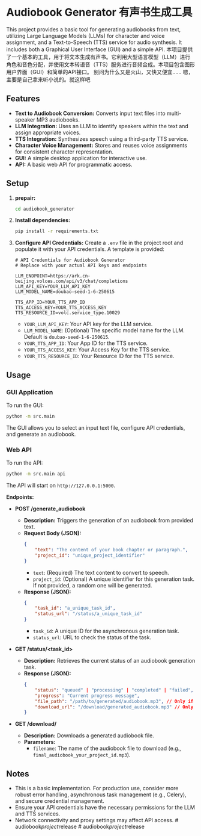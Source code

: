 # Audiobook Generator 有声书生成工具

This project provides a basic tool for generating audiobooks from text, utilizing Large Language Models (LLMs) for character and voice assignment, and a Text-to-Speech (TTS) service for audio synthesis. It includes both a Graphical User Interface (GUI) and a simple API.
本项目提供了一个基本的工具，用于将文本生成有声书。它利用大型语言模型（LLM）进行角色和音色分配，并使用文本转语音（TTS）服务进行音频合成。本项目包含图形用户界面（GUI）和简单的API接口。
别问为什么又是火山，又快又便宜……
嗯，主要是自己拿来听小说的。就这样吧

## Features

*   **Text to Audiobook Conversion:** Converts input text files into multi-speaker MP3 audiobooks.
*   **LLM Integration:** Uses an LLM to identify speakers within the text and assign appropriate voices.
*   **TTS Integration:** Synthesizes speech using a third-party TTS service.
*   **Character Voice Management:** Stores and reuses voice assignments for consistent character representation.
*   **GUI:** A simple desktop application for interactive use.
*   **API:** A basic web API for programmatic access.

## Setup

1.  **prepair:**
    ```bash
    cd audiobook_generator
    ```
2.  **Install dependencies:**
    ```bash
    pip install -r requirements.txt
    ```
3.  **Configure API Credentials:**
    Create a `.env` file in the project root and populate it with your API credentials. A template is provided:
    ```
    # API Credentials for Audiobook Generator
    # Replace with your actual API keys and endpoints

    LLM_ENDPOINT=https://ark.cn-beijing.volces.com/api/v3/chat/completions
    LLM_API_KEY=YOUR_LLM_API_KEY
    LLM_MODEL_NAME=doubao-seed-1-6-250615

    TTS_APP_ID=YOUR_TTS_APP_ID
    TTS_ACCESS_KEY=YOUR_TTS_ACCESS_KEY
    TTS_RESOURCE_ID=volc.service_type.10029
    ```
    *   `YOUR_LLM_API_KEY`: Your API key for the LLM service.
    *   `LLM_MODEL_NAME`: (Optional) The specific model name for the LLM. Default is `doubao-seed-1-6-250615`.
    *   `YOUR_TTS_APP_ID`: Your App ID for the TTS service.
    *   `YOUR_TTS_ACCESS_KEY`: Your Access Key for the TTS service.
    *   `YOUR_TTS_RESOURCE_ID`: Your Resource ID for the TTS service.

## Usage

### GUI Application

To run the GUI:
```bash
python -m src.main
```
The GUI allows you to select an input text file, configure API credentials, and generate an audiobook.

### Web API

To run the API:
```bash
python -m src.main api
```
The API will start on `http://127.0.0.1:5000`.

**Endpoints:**

*   **POST /generate_audiobook**
    *   **Description:** Triggers the generation of an audiobook from provided text.
    *   **Request Body (JSON):**
        ```json
        {
            "text": "The content of your book chapter or paragraph.",
            "project_id": "unique_project_identifier"
        }
        ```
        *   `text`: (Required) The text content to convert to speech.
        *   `project_id`: (Optional) A unique identifier for this generation task. If not provided, a random one will be generated.
    *   **Response (JSON):**
        ```json
        {
            "task_id": "a_unique_task_id",
            "status_url": "/status/a_unique_task_id"
        }
        ```
        *   `task_id`: A unique ID for the asynchronous generation task.
        *   `status_url`: URL to check the status of the task.

*   **GET /status/<task_id>**
    *   **Description:** Retrieves the current status of an audiobook generation task.
    *   **Response (JSON):**
        ```json
        {
            "status": "queued" | "processing" | "completed" | "failed",
            "progress": "Current progress message",
            "file_path": "/path/to/generated/audiobook.mp3", // Only if status is 'completed'
            "download_url": "/download/generated_audiobook.mp3" // Only if status is 'completed'
        }
        ```

*   **GET /download/<filename>**
    *   **Description:** Downloads a generated audiobook file.
    *   **Parameters:**
        *   `filename`: The name of the audiobook file to download (e.g., `final_audiobook_your_project_id.mp3`).

## Notes

*   This is a basic implementation. For production use, consider more robust error handling, asynchronous task management (e.g., Celery), and secure credential management.
*   Ensure your API credentials have the necessary permissions for the LLM and TTS services.
*   Network connectivity and proxy settings may affect API access.
#   a u d i o b o o k _ p r o j e c t _ r e l e a s e 
 
 #   a u d i o b o o k _ p r o j e c t _ r e l e a s e 
 
 
